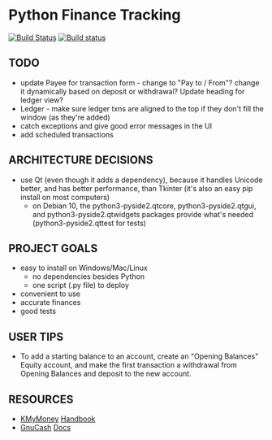Python Finance Tracking
=======================

[![Build Status](https://travis-ci.com/bcail/python_finance_tracking.svg?branch=master)](https://travis-ci.com/bcail/python_finance_tracking)
[![Build status](https://ci.appveyor.com/api/projects/status/r8ri5uy970a38b36?svg=true)](https://ci.appveyor.com/project/bcail/python-finance-tracking)


TODO
----
- update Payee for transaction form - change to "Pay to / From"? change it dynamically based on deposit or withdrawal? Update heading for ledger view?
- Ledger - make sure ledger txns are aligned to the top if they don't fill the window (as they're added)
- catch exceptions and give good error messages in the UI
- add scheduled transactions

ARCHITECTURE DECISIONS
----------------------
- use Qt (even though it adds a dependency), because it handles Unicode better, and has better performance, than Tkinter (it's also an easy pip install on most computers)
    - on Debian 10, the python3-pyside2.qtcore, python3-pyside2.qtgui, and python3-pyside2.qtwidgets packages provide what's needed (python3-pyside2.qttest for tests)

PROJECT GOALS
-------------
- easy to install on Windows/Mac/Linux
  * no dependencies besides Python
  * one script (.py file) to deploy
- convenient to use
- accurate finances
- good tests

USER TIPS
---------
- To add a starting balance to an account, create an "Opening Balances" Equity account, and make the first transaction a withdrawal from Opening Balances and deposit to the new account.

RESOURCES
---------
- [KMyMoney](https://kmymoney.org/) [Handbook](https://docs.kde.org/stable5/en/extragear-office/kmymoney/index.html)
- [GnuCash](https://www.gnucash.org/) [Docs](https://www.gnucash.org/docs.phtml)

